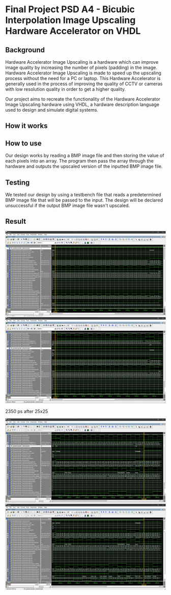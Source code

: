# Final Project PSD A4 - Bicubic Interpolation Image Upscaling Hardware Accelerator on VHDL

## Background

Hardware Accelerator Image Upscaling is a hardware which can improve image quality by increasing the number of pixels (padding) in the image. Hardware Accelerator Image Upscaling is made to speed up the upscaling process without the need for a PC or laptop. This Hardware Accelerator is generally used in the process of improving the quality of CCTV or cameras with low resolution quality in order to get a higher quality.

Our project aims to recreate the functionality of the Hardware Accelerator Image Upscaling hardware using VHDL, a hardware description language used to design and simulate digital systems.

## How it works



## How to use

Our design works by reading a BMP image file and then storing the value of each pixels into an array. The program then pass the array through the hardware and outputs the upscaled version of the inputted BMP image file.

## Testing

We tested our design by using a testbench file that reads a predetermined BMP image file that will be passed to the input. The design will be declared unsuccessful if the output BMP image file wasn't upscaled.

## Result
![alt text](https://github.com/Jordinia/Bicubic-Interpolation/blob/main/ScreenshotWave1.jpg?raw=true)
![alt text](https://github.com/Jordinia/Bicubic-Interpolation/blob/main/ScreenshotWave2.jpg?raw=true)

2350 ps after 25x25

![alt text](https://github.com/Jordinia/Bicubic-Interpolation/blob/main/ScreenshotWave3.jpg?raw=true)
![alt text](https://github.com/Jordinia/Bicubic-Interpolation/blob/main/ScreenshotWave4.jpg?raw=true)
